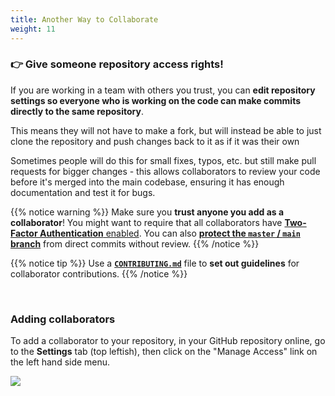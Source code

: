 ```yaml
---
title: Another Way to Collaborate
weight: 11
---
```


### :point_right: Give someone repository access rights!

If you are working in a team with others you trust, you can **edit repository settings so everyone who is working on the code can make commits directly to the same repository**. 

This means they will not have to make a fork, but will instead be able to just clone the repository and push changes back to it as if it was their own

Sometimes people will do this for small fixes, typos, etc. but still make pull requests for bigger changes - this allows collaborators to review your code before it's merged into the main codebase, ensuring it has enough documentation and test it for bugs.


{{% notice warning %}}
Make sure you **trust anyone you add as a collaborator**! You might want to require that all collaborators have [**Two-Factor Authentication** enabled](https://docs.github.com/en/github/authenticating-to-github/configuring-two-factor-authentication). You can also [**protect the `master` / `main` branch**](https://docs.github.com/en/enterprise/2.16/admin/developer-workflow/configuring-protected-branches-and-required-status-checks) from direct commits without review. 
{{% /notice %}}

{{% notice tip %}}
Use a [**`CONTRIBUTING.md`**](https://docs.github.com/en/github/building-a-strong-community/setting-guidelines-for-repository-contributors) file to **set out guidelines** for collaborator contributions.
{{% /notice %}}

<br>

### Adding collaborators

To add a collaborator to your repository, in your GitHub repository online, go to the <i class="fa fa-cog" aria-hidden="true"></i> **Settings** tab (top leftish), then click on the "Manage Access" link on the left hand side menu. 

![](/images/github-manage-access.png)
